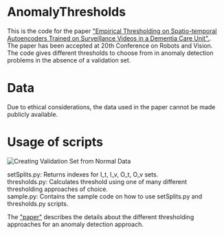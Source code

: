 # AnomalyThresholds
This is the code for the paper ["Empirical Thresholding on Spatio-temporal Autoencoders Trained on Surveillance Videos in a Dementia Care Unit".](https://www.researchgate.net/profile/Shehroz-Khan-3/publication/370068564_Empirical_Thresholding_on_Spatio-temporal_Autoencoders_Trained_on_Surveillance_Videos_in_a_Dementia_Care_Unit/links/643dcf04e881690c4bdec548/Empirical-Thresholding-on-Spatio-temporal-Autoencoders-Trained-on-Surveillance-Videos-in-a-Dementia-Care-Unit.pdf). The paper has been accepted at 20th Conference on Robots and Vision. The code gives different thresholds to choose from in anomaly detection problems in the absence of a validation set.

# Data
Due to ethical considerations, the data used in the paper cannot be made publicly available.

# Usage of scripts

![Creating Validation Set from Normal Data]([https://github.com/[username]/[reponame]/blob/[branch]/image.jpg?raw=true](https://github.com/PratikMishra/AnomalyThresholds/blob/main/cross-validation.jpg))

setSplits.py: Returns indexes for I_t, I_v, O_t, O_v sets. <br />
thresholds.py: Calculates threshold using one of many different thresholding approaches of choice. <br />
sample.py: Contains the sample code on how to use setSplits.py and thresholds.py scripts. <br />

The ["paper"](https://www.researchgate.net/profile/Shehroz-Khan-3/publication/370068564_Empirical_Thresholding_on_Spatio-temporal_Autoencoders_Trained_on_Surveillance_Videos_in_a_Dementia_Care_Unit/links/643dcf04e881690c4bdec548/Empirical-Thresholding-on-Spatio-temporal-Autoencoders-Trained-on-Surveillance-Videos-in-a-Dementia-Care-Unit.pdf) describes the details about the different thresholding approaches for an anomaly detection approach.
